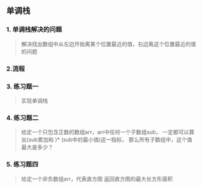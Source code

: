 ## 单调栈  

### 1. 单调栈解决的问题
> 解决找出数组中从左边开始离某个位置最近的值，右边离这个位置最近的值的问题

### 2.流程

### 3. 练习题一
> 实现单调栈

### 4. 练习题二
> 给定一个只包含正数的数组arr，arr中任何一个子数组sub， 一定都可以算出(sub累加和 )* (sub中的最小值)这一指标，
那么所有子数组中，这个值最大是多少？

### 5. 练习题四
> 给定一个非负数组arr，代表直方图
返回直方图的最大长方形面积
